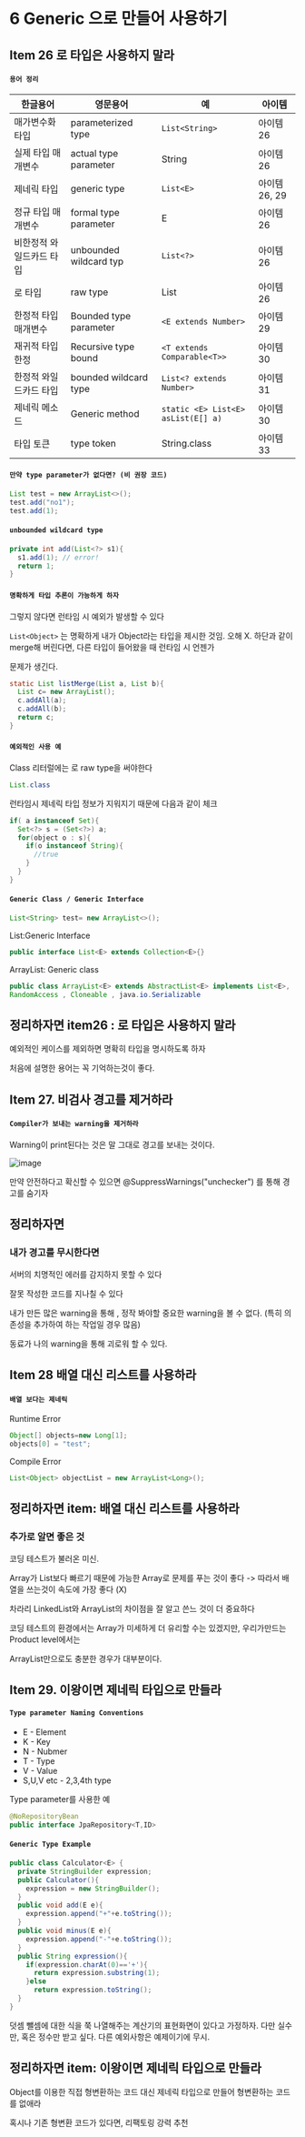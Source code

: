 # 6 Generic 으로 만들어 사용하기

## Item 26 로 타입은 사용하지 말라

#### `용어 정리`

| 한글용어                 | 영문용어               | 예                                        | 아이템        |
| ------------------------ | ---------------------- | ----------------------------------------- | ------------- |
| 매가변수화 타입          | parameterized type     | `List<String>`                            | 아이템 26     |
| 실제 타입 매개변수       | actual type parameter  | String                                    | 아이템 26     |
| 제네릭 타입              | generic type           | `List<E>`                                 | 아이템 26, 29 |
| 정규 타입 매개변수       | formal type parameter  | E                                         | 아이템 26     |
| 비한정적 와일드카드 타입 | unbounded wildcard typ | `List<?>`                                 | 아이템 26     |
| 로 타입                  | raw type               | List                                      | 아이템 26     |
| 한정적 타입 매개변수     | Bounded type parameter | `<E extends Number>`                      | 아이템 29     |
| 재귀적 타입 한정         | Recursive type bound   | `<T extends Comparable<T>>`               | 아이템 30     |
| 한정적 와일드카드 타입   | bounded wildcard type  | `List<? extends Number>`                  | 아이템 31     |
| 제네릭 메소드            | Generic method         | `static <E> List<E>`<br />`asList(E[] a)` | 아이템 30     |
| 타입 토큰                | type token             | String.class                              | 아이템 33     |

#### `만약 type parameter가 없다면? (비 권장 코드)`

```java
List test = new ArrayList<>();
test.add("no1");
test.add(1);
```

#### `unbounded wildcard type`

```java
private int add(List<?> s1){
  s1.add(1); // error!
  return 1;
}
```

#### `명확하게 타입 추론이 가능하게 하자`

그렇지 않다면 런타임 시 예외가 발생할 수 있다

`List<Object>` 는 명확하게 내가 Object라는 타입을 제시한 것임. 오해 X. 하단과 같이 merge해 버린다면, 다른 타입이 들어왔을 때 런타임 시 언젠가

문제가 생긴다.

```java
static List listMerge(List a, List b){
  List c= new ArrayList();
  c.addAll(a);
  c.addAll(b);
  return c;
}
```

#### `예외적인 사용 예`

Class 리터럴에는 로 raw type을 써야한다

```java
List.class
```

런타임시 제네릭 타입 정보가 지워지기 때문에 다음과 같이 체크

```java
if( a instanceof Set){
  Set<?> s = (Set<?>) a;
  for(object o : s){
    if(o instanceof String){
      //true
    }
  }
}
```



#### `Generic Class / Generic Interface`

```java
List<String> test= new ArrayList<>();
```

List:Generic Interface

```java
public interface List<E> extends Collection<E>{}
```

ArrayList: Generic class

```java
public class ArrayList<E> extends AbstractList<E> implements List<E>,
RandomAccess , Cloneable , java.io.Serializable
```

## 정리하자면 item26 : 로 타입은 사용하지 말라

예외적인 케이스를 제외하면 명확히 타입을 명시하도록 하자

처음에 설명한 용어는 꼭 기억하는것이 좋다.

## Item 27. 비검사 경고를 제거하라

#### `Compiler가 보내는 warning을 제거하라`

Warning이 print된다는 것은 말 그대로 경고를 보내는 것이다. 

![image](https://user-images.githubusercontent.com/40031858/138392815-11ed17c0-152d-4a86-81d0-8909c7ec9338.png)

만약 안전하다고 확신할 수 있으면 @SuppressWarnings("unchecker") 를 통해 경고를 숨기자

## 정리하자면

### 내가 경고를 무시한다면

서버의 치명적인 에러를 감지하지 못할 수 있다

잘못 작성한 코드를 지나칠 수 있다

내가 만든 많은 warning을 통해 , 정작 봐야할 중요한 warning을 볼 수 없다. (특히 의존성을 추가하여 하는 작업일 경우 많음)

동료가 나의 warning을 통해 괴로워 할 수 있다.

## Item 28 배열 대신 리스트를 사용하라

#### `배열 보다는 제네릭`

Runtime Error

```java
Object[] objects=new Long[1];
objects[0] = "test";
```

Compile Error

```java
List<Object> objectList = new ArrayList<Long>();
```

## 정리하자면 item: 배열 대신 리스트를 사용하라

### 추가로 알면 좋은 것

코딩 테스트가 불러온 미신.

Array가 List보다 빠르기 때문에 가능한 Array로 문제를 푸는 것이 좋다 -> 따라서 배열을 쓰는것이 속도에 가장 좋다 (X)

차라리 LinkedList와 ArrayList의 차이점을 잘 알고 쓴느 것이 더 중요하다

코딩 테스트의 환경에서는 Array가 미세하게 더 유리할 수는 있겠지만, 우리가만드는 Product level에서는

ArrayList만으로도 충분한 경우가 대부분이다.



## Item 29. 이왕이면 제네릭 타입으로 만들라

#### `Type parameter Naming Conventions`

- E - Element
- K - Key
- N - Nubmer
- T - Type
- V - Value
- S,U,V etc - 2,3,4th type

Type parameter를 사용한 예

```java
@NoRepositoryBean
public interface JpaRepository<T,ID>
```

#### `Generic Type Example`

```java
public class Calculator<E> {
  private StringBuilder expression;
  public Calculator(){
    expression = new StringBuilder();
  }
  public void add(E e){
    expression.append("+"+e.toString());
  }
  public void minus(E e){
    expression.append("-"+e.toString());
  }
  public String expression(){
    if(expression.charAt(0)=='+'){
      return expression.substring(1);
    }else
      return expression.toString();
  }
}
```

덧셈 뺄셈에 대한 식을 쭉 나열해주는 계산기의 표현화면이 있다고 가정하자. 다만 실수만, 혹은 정수만 받고 싶다. 다른 예외사항은 예제이기에 무시.

## 정리하자면 item: 이왕이면 제네릭 타입으로 만들라

Object를 이용한 직접 형변환하는 코드 대신 제네릭 타입으로 만들어 형변환하는 코드를 없애라

혹시나 기존 형변환 코드가 있다면, 리팩토링 강력 추천

